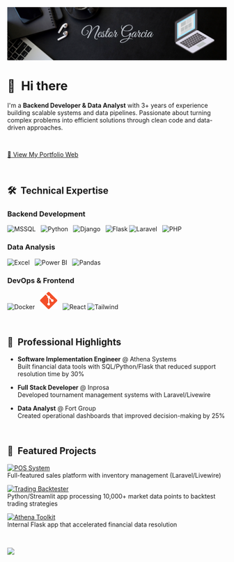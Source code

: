 <!--
**Nesgc/Nesgc** is a ✨ _special_ ✨ repository because its `README.md` (this file) appears on your GitHub profile.

Here are some ideas to get you started:

- 🔭 I’m currently working on ...
- 🌱 I’m currently learning ...
- 👯 I’m looking to collaborate on ...
- 🤔 I’m looking for help with ...
- 💬 Ask me about ...
- 📫 How to reach me: ...
- 😄 Pronouns: ...
- ⚡ Fun fact: ...
-->

<img src="img/Screenshot 2025-03-25 150400.png" width="1300">

# 👋 &nbsp;Hi there

I'm a **Backend Developer & Data Analyst** with 3+ years of experience building scalable systems and data pipelines. Passionate about turning complex problems into efficient solutions through clean code and data-driven approaches.

&nbsp;

[🔗 View My Portfolio Web](https://yourportfolio.url)  <!-- ADD YOUR ACTUAL PORTFOLIO URL HERE -->

&nbsp;

## 🛠 &nbsp;Technical Expertise

### Backend Development

<img src="https://www.freeiconspng.com/thumbs/sql-server-icon-png/sql-server-icon-png-8.png" width="40" height="40" alt="MSSQL"/> &nbsp;
<img src="https://cdn3.iconfinder.com/data/icons/logos-and-brands-adobe/512/267_Python-512.png" width="40" height="40" alt="Python"/> &nbsp;
<img src="https://www.svgrepo.com/show/353657/django-icon.svg" width="40" height="40" alt="Django"/> &nbsp;
<img src="https://img.icons8.com/fluent/512/flask.png" width="40" height="40" alt="Flask"/>
<img src="https://static-00.iconduck.com/assets.00/laravel-icon-497x512-uwybstke.png" width="40" height="40" alt="Laravel"/> &nbsp;
<img src="https://www.svgrepo.com/show/452088/php.svg" width="40" height="40" alt="PHP"/> &nbsp;

### Data Analysis
<img src="https://upload.wikimedia.org/wikipedia/commons/3/34/Microsoft_Office_Excel_%282019%E2%80%93present%29.svg" width="40" height="40" alt="Excel"/> &nbsp;
<img src="https://upload.wikimedia.org/wikipedia/commons/thumb/c/cf/New_Power_BI_Logo.svg/630px-New_Power_BI_Logo.svg.png" width="40" height="40" alt="Power BI"/> &nbsp;
<img src="https://encrypted-tbn0.gstatic.com/images?q=tbn:ANd9GcTwbEmQTbGryUhOqEhjFHWbRonjX9GU0Qoe7c9DL5q_wp18fpdU7RK8tvd9YVqnntgRESA&usqp=CAU" width="40" height="40" alt="Pandas"/> &nbsp;

### DevOps & Frontend
<img src="https://www.docker.com/wp-content/uploads/2022/03/vertical-logo-monochromatic.png" width="40" height="40" alt="Docker"/> &nbsp;
<img src="https://raw.githubusercontent.com/devicons/devicon/master/icons/git/git-original.svg" width="40" height="40" alt="Git"/> &nbsp;
<img src="https://cdn.iconscout.com/icon/free/png-256/free-react-logo-icon-download-in-svg-png-gif-file-formats--wordmark-programming-langugae-freebies-pack-logos-icons-1175110.png?f=webp&w=256" width="40" height="40" alt="React"/>
<img src="https://www.svgrepo.com/show/374118/tailwind.svg" width="40" height="40" alt="Tailwind"/>

&nbsp;

## 💼 &nbsp;Professional Highlights

- **Software Implementation Engineer** @ Athena Systems  
  Built financial data tools with SQL/Python/Flask that reduced support resolution time by 30%
  
- **Full Stack Developer** @ Inprosa  
  Developed tournament management systems with Laravel/Livewire

- **Data Analyst** @ Fort Group  
  Created operational dashboards that improved decision-making by 25%

&nbsp;

## 🚀 &nbsp;Featured Projects

[![POS System](https://img.shields.io/badge/-Retail_POS_System-2d2d2d?style=flat&logo=laravel&logoColor=white)](https://github.com/Nesgc/SalesSystemLivewireV3)  
Full-featured sales platform with inventory management (Laravel/Livewire)

[![Trading Backtester](https://img.shields.io/badge/-Trading_Backtester-2d2d2d?style=flat&logo=python&logoColor=white)](https://github.com/Nesgc/your-repo)  
Python/Streamlit app processing 10,000+ market data points to backtest trading strategies

[![Athena Toolkit](https://img.shields.io/badge/-Athena_Internal_Tool-2d2d2d?style=flat&logo=flask&logoColor=white)](#)  
Internal Flask app that accelerated financial data resolution

&nbsp;


<img src="https://github-readme-streak-stats.herokuapp.com?user=Nesgc&theme=transparent" width="700">
